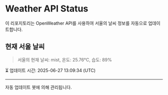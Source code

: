 
# Weather API Status

이 리포지토리는 OpenWeather API를 사용하여 서울의 날씨 정보를 자동으로 업데이트합니다.

## 현재 서울 날씨
> 서울의 현재 날씨: mist, 온도: 25.76°C, 습도: 89%

⏳ 업데이트 시간: 2025-06-27 13:09:34 (UTC)

---
자동 업데이트 봇에 의해 관리됩니다.
